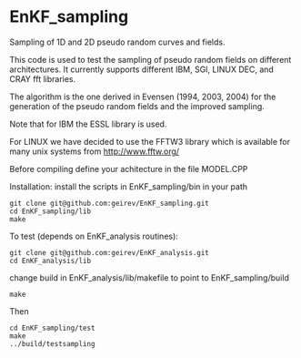 # EnKF_sampling
Sampling of 1D and 2D pseudo random  curves and fields.

This code is used to test the sampling of pseudo random fields
on different architectures.  It currently supports different IBM,
SGI, LINUX DEC, and CRAY fft libraries.

The algorithm is the one derived in Evensen (1994, 2003, 2004) for
the generation of the pseudo random fields and the improved sampling.

Note that for IBM the ESSL library is used.

For LINUX we have decided to use the FFTW3 library which is 
available for many unix systems from http://www.fftw.org/

Before compiling define your achitecture in the file MODEL.CPP

Installation:
install the scripts in EnKF_sampling/bin in your path
```
git clone git@github.com:geirev/EnKF_sampling.git
cd EnKF_sampling/lib
make
```

To test (depends on EnKF_analysis routines): 
```
git clone git@github.com:geirev/EnKF_analysis.git
cd EnKF_analysis/lib
```
change build in EnKF_analysis/lib/makefile to point to EnKF_sampling/build
```
make
```
Then
```
cd EnKF_sampling/test
make
../build/testsampling
```
